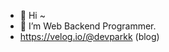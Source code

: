 - 👋 Hi ~
- 👀 I’m Web Backend Programmer.
- https://velog.io/@devparkk (blog)
<!---
9shhh/9shhh is a ✨ special ✨ repository because its `README.md` (this file) appears on your GitHub profile.
You can click the Preview link to take a look at your changes.
--->
